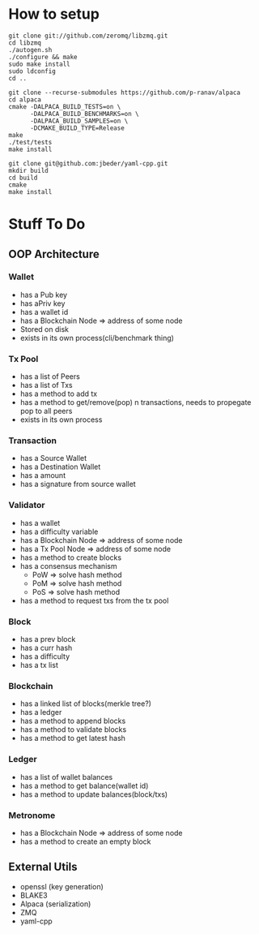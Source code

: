 # How to setup

```
git clone git://github.com/zeromq/libzmq.git
cd libzmq
./autogen.sh 
./configure && make
sudo make install
sudo ldconfig
cd ..

git clone --recurse-submodules https://github.com/p-ranav/alpaca
cd alpaca
cmake -DALPACA_BUILD_TESTS=on \
      -DALPACA_BUILD_BENCHMARKS=on \
      -DALPACA_BUILD_SAMPLES=on \
      -DCMAKE_BUILD_TYPE=Release
make
./test/tests
make install

git clone git@github.com:jbeder/yaml-cpp.git
mkdir build
cd build
cmake
make install
```

# Stuff To Do

## OOP Architecture
### Wallet
* has a Pub key
* has aPriv key
* has a wallet id
* has a Blockchain Node => address of some node
* Stored on disk
* exists in its own process(cli/benchmark thing)

### Tx Pool
* has a list of Peers
* has a list of Txs
* has a method to add tx
* has a method to get/remove(pop) n transactions, needs to propegate pop to all peers
* exists in its own process

### Transaction
* has a Source Wallet
* has a Destination Wallet
* has a amount
* has a signature from source wallet

### Validator
* has a wallet
* has a difficulty variable
* has a Blockchain Node => address of some node
* has a Tx Pool Node => address of some node
* has a method to create blocks
* has a consensus mechanism
  * PoW => solve hash method
  * PoM => solve hash method
  * PoS => solve hash method
* has a method to request txs from the tx pool

### Block
* has a prev block
* has a curr hash
* has a difficulty
* has a tx list

### Blockchain
* has a linked list of blocks(merkle tree?)
* has a ledger
* has a method to append blocks
* has a method to validate blocks
* has a method to get latest hash

### Ledger
* has a list of wallet balances
* has a method to get balance(wallet id)
* has a method to update balances(block/txs)

### Metronome
* has a Blockchain Node => address of some node
* has a method to create an empty block

## External Utils
* openssl (key generation)
* BLAKE3
* Alpaca (serialization)
* ZMQ
* yaml-cpp
